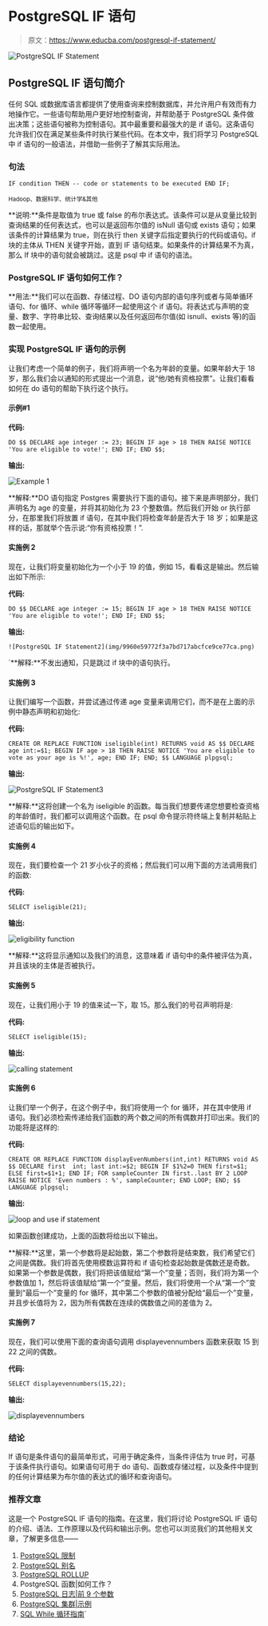 # PostgreSQL IF 语句

> 原文：<https://www.educba.com/postgresql-if-statement/>

![PostgreSQL IF Statement](img/723f844c99a1825fe3408392ca94cd20.png)



## PostgreSQL IF 语句简介

任何 SQL 或数据库语言都提供了使用查询来控制数据库，并允许用户有效而有力地操作它。一些语句帮助用户更好地控制查询，并帮助基于 PostgreSQL 条件做出决策；这些语句被称为控制语句。其中最重要和最强大的是 if 语句。这条语句允许我们仅在满足某些条件时执行某些代码。在本文中，我们将学习 PostgreSQL 中 if 语句的一般语法，并借助一些例子了解其实际用法。

### 句法

`IF condition THEN
-- code or statements to be executed END IF;`

<small>Hadoop、数据科学、统计学&其他</small>

**说明:**条件是取值为 true 或 false 的布尔表达式。该条件可以是从变量比较到查询结果的任何表达式，也可以是返回布尔值的 isNull 语句或 exists 语句；如果该条件的计算结果为 true，则在执行 then 关键字后指定要执行的代码或语句。if 块的主体从 THEN 关键字开始，直到 IF 语句结束。如果条件的计算结果不为真，那么 If 块中的语句就会被跳过。这是 psql 中 if 语句的语法。

### PostgreSQL IF 语句如何工作？

**用法:**我们可以在函数、存储过程、DO 语句内部的语句序列或者与简单循环语句、for 循环、while 循环等循环一起使用这个 if 语句。将表达式与声明的变量、数字、字符串比较、查询结果以及任何返回布尔值(如 isnull、exists 等)的函数一起使用。

### 实现 PostgreSQL IF 语句的示例

让我们考虑一个简单的例子，我们将声明一个名为年龄的变量。如果年龄大于 18 岁，那么我们会以通知的形式提出一个消息，说“他/她有资格投票”。让我们看看如何在 do 语句的帮助下执行这个执行。

#### 示例#1

**代码:**

`DO $$ DECLARE
age integer := 23;
BEGIN
IF age > 18 THEN
RAISE NOTICE 'You are eligible to vote!';
END IF;
END $$;`

**输出:**

![Example 1](img/df76280978f5bfd41e2a2e1c24d637da.png)



**解释:**DO 语句指定 Postgres 需要执行下面的语句。接下来是声明部分，我们声明名为 age 的变量，并将其初始化为 23 个整数值。然后我们开始 or 执行部分，在那里我们将放置 if 语句，在其中我们将检查年龄是否大于 18 岁；如果是这样的话，那就举个告示说:“你有资格投票！”.

#### 实施例 2

现在，让我们将变量初始化为一个小于 19 的值，例如 15，看看这是输出。然后输出如下所示:

**代码:**

`DO $$ DECLARE
age integer := 15;
BEGIN
IF age > 18 THEN
RAISE NOTICE 'You are eligible to vote!';
END IF;
END $$;`

**输出:**

`![PostgreSQL IF Statement2](img/9960e59772f3a7bd717abcfce9ce77ca.png)`



 `**解释:**不发出通知，只是跳过 if 块中的语句执行。

#### 实施例 3

让我们编写一个函数，并尝试通过传递 age 变量来调用它们，而不是在上面的示例中静态声明和初始化:

**代码:**

`CREATE OR REPLACE FUNCTION iseligible(int) RETURNS void AS $$ DECLARE
age int:=$1;
BEGIN
IF age > 18 THEN
RAISE NOTICE 'You are eligible to vote as your age is %!', age; END IF;
END;
$$ LANGUAGE plpgsql;`

**输出:**

![PostgreSQL IF Statement3](img/7ca0dd63dfbdb2c39358879e42305e2b.png)



**解释:**这将创建一个名为 iseligible 的函数。每当我们想要传递您想要检查资格的年龄值时，我们都可以调用这个函数。在 psql 命令提示符终端上复制并粘贴上述语句后的输出如下。

#### 实施例 4

现在，我们要检查一个 21 岁小伙子的资格；然后我们可以用下面的方法调用我们的函数:

**代码:**

`SELECT iseligible(21);`

**输出:**

![eligibility function](img/53842b63632a85308aa86f957adcd7cf.png)



**解释:**这将显示通知以及我们的消息，这意味着 if 语句中的条件被评估为真，并且该块的主体是否被执行。

#### 实施例 5

现在，让我们用小于 19 的值来试一下，取 15。那么我们的号召声明将是:

**代码:**

`SELECT iseligible(15);`

**输出:**

![calling statement](img/79b881d70fdc5c40aedeb355e0721ef0.png)



#### 实施例 6

让我们举一个例子，在这个例子中，我们将使用一个 for 循环，并在其中使用 if 语句。我们必须检索传递给我们函数的两个数之间的所有偶数并打印出来。我们的功能将是这样的:

**代码:**

`CREATE OR REPLACE FUNCTION displayEvenNumbers(int,int) RETURNS void AS $$ DECLARE
first  int; last int:=$2; BEGIN
IF $1%2=0
THEN first=$1;
ELSE first=$1+1;
END IF;
FOR sampleCounter IN first..last BY 2 LOOP
RAISE NOTICE 'Even numbers : %', sampleCounter; END LOOP;
END;
$$ LANGUAGE plpgsql;`

**输出:**

![loop and use if statement](img/412050aee5cd59826bae65d1b0a727ef.png)



如果函数创建成功，上面的函数将给出以下输出。

**解释:**这里，第一个参数将是起始数，第二个参数将是结束数，我们希望它们之间是偶数。我们将首先使用模数运算符和 if 语句检查起始数是偶数还是奇数。如果第一个参数是偶数，我们将把该值赋给“第一个”变量；否则，我们将为第一个参数值加 1，然后将该值赋给“第一个”变量。然后，我们将使用一个从“第一个”变量到“最后一个”变量的 for 循环，其中第二个参数的值被分配给“最后一个”变量，并且步长值将为 2，因为所有偶数在连续的偶数值之间的差值为 2。

#### 实施例 7

现在，我们可以使用下面的查询语句调用 displayevennumbers 函数来获取 15 到 22 之间的偶数。

**代码:**

`SELECT displayevennumbers(15,22);`

**输出:**

![displayevennumbers](img/794efbe85885bd65d90167626ca8578b.png)



### 结论

If 语句是条件语句的最简单形式，可用于确定条件，当条件评估为 true 时，可基于该条件执行语句。如果语句可用于 do 语句、函数或存储过程，以及条件中提到的任何计算结果为布尔值的表达式的循环和查询语句。

### 推荐文章

这是一个 PostgreSQL IF 语句的指南。在这里，我们将讨论 PostgreSQL IF 语句的介绍、语法、工作原理以及代码和输出示例。您也可以浏览我们的其他相关文章，了解更多信息——

1.  [PostgreSQL 限制](https://www.educba.com/postgresql-limit/)
2.  [PostgreSQL 别名](https://www.educba.com/postgresql-alias/)
3.  [PostgreSQL ROLLUP](https://www.educba.com/postgresql-rollup/)
4.  PostgreSQL 函数|如何工作？
5.  [PostgreSQL 日志|前 9 个参数](https://www.educba.com/postgresql-log/)
6.  [PostgreSQL 集群|示例](https://www.educba.com/postgresql-cluster/)
7.  [SQL While 循环指南](https://www.educba.com/sql-while-loop/)`